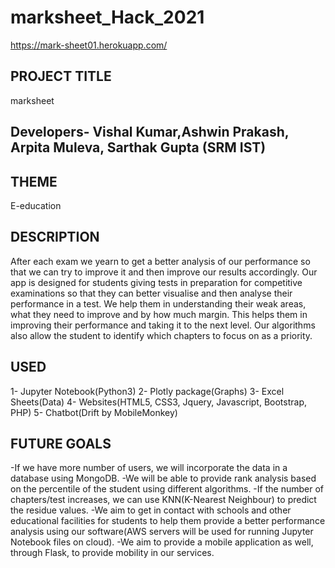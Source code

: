 # marksheet_Hack_2021

https://mark-sheet01.herokuapp.com/


## PROJECT TITLE
marksheet

## Developers- Vishal Kumar,Ashwin Prakash, Arpita Muleva, Sarthak Gupta (SRM IST)

## THEME
E-education

## DESCRIPTION
After each exam we yearn to get a better analysis of our performance so that we can try to improve it and then improve our results accordingly.
Our app is designed for students giving tests in preparation for competitive examinations so that they can better visualise and then analyse
their performance in a test. We help them in understanding their weak areas, what they need to improve and by how much margin. This helps them
in improving their performance and taking it to the next level. Our algorithms also allow the student to identify which chapters to focus on 
as a priority.

## USED
1- Jupyter Notebook(Python3)
2- Plotly package(Graphs)
3- Excel Sheets(Data)
4- Websites(HTML5, CSS3, Jquery, Javascript, Bootstrap, PHP)
5- Chatbot(Drift by MobileMonkey)

## FUTURE GOALS
-If we have more number of users, we will incorporate the data in a database using MongoDB.
-We will be able to provide rank analysis based on the percentile of the student using different algorithms. 
-If the number of chapters/test increases, we can use KNN(K-Nearest Neighbour) to predict the residue values.
-We aim to get in contact with schools and other educational facilities for students to help them provide a better performance analysis using
 our software(AWS servers will be used for running Jupyter Notebook files on cloud).
-We aim to provide a mobile application as well, through Flask, to provide mobility in our services.
